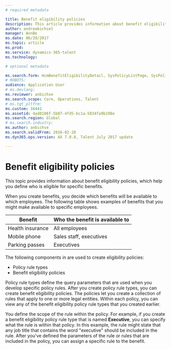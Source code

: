 ```yaml
---
# required metadata

title: Benefit eligibility policies
description: This article provides information about benefit eligibility policies, which help you define who is eligible for specific benefits.
author: andreabichsel
manager: AnnBe
ms.date: 06/20/2017
ms.topic: article
ms.prod: 
ms.service: dynamics-365-talent
ms.technology: 

# optional metadata

ms.search.form: HcmBenefitEligibilityDetail, SysPolicyListPage, SysPolicySourceDocumentRuleType
# ROBOTS: 
audience: Application User
# ms.devlang: 
ms.reviewer: anbichse
ms.search.scope: Core, Operations, Talent
# ms.tgt_pltfrm: 
ms.custom: 16441
ms.assetid: 4ad0106f-5b07-4fd5-bc1a-5834fa9b198e
ms.search.region: Global
# ms.search.industry: 
ms.author: anbichse
ms.search.validFrom: 2016-02-28
ms.dyn365.ops.version: AX 7.0.0, Talent July 2017 update

---
```


# Benefit eligibility policies

This topic provides information about benefit eligibility policies, which help you define who is eligible for specific benefits.

When you create benefits, you decide which benefits will be available to which employees. The following table shows examples of benefits that you might make available to specific employees.

| Benefit          | Who the benefit is available to |
|------------------|---------------------------------|
| Health insurance | All employees                   |
| Mobile phone     | Sales staff, executives         |
| Parking passes   | Executives                      |

The following components in are used to create eligibility policies:

-   Policy rule types
-   Benefit eligibility policies

Policy rule types define the query parameters that are used when you develop specific policy rules. After you create policy rule types, you can create benefit eligibility policies. The policies let you create a collection of rules that apply to one or more legal entities. Within each policy, you can view any of the benefit eligibility policy rule types that you created earlier. 

You define the scope of the rule within the policy. For example, if you create a benefit eligibility policy rule type that is named **Executive**, you can specify what the rule is within that policy. In this example, the rule might state that any job title that contains the word "executive" should be included in the rule. After you've defined the parameters of the rule or rules that are included in the policy, you can assign a specific rule to the benefit.




